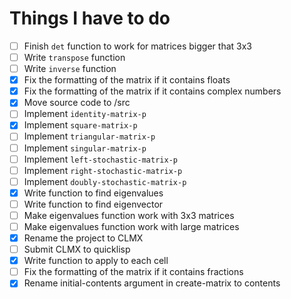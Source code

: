 # Things I have to do

- [ ] Finish `det` function to work for matrices bigger that 3x3
- [ ] Write `transpose` function
- [ ] Write `inverse` function
- [x] Fix the formatting of the matrix if it contains floats
- [x] Fix the formatting of the matrix if it contains complex numbers
- [x] Move source code to /src
- [ ] Implement `identity-matrix-p`
- [x] Implement `square-matrix-p`
- [ ] Implement `triangular-matrix-p`
- [ ] Implement `singular-matrix-p`
- [ ] Implement `left-stochastic-matrix-p`
- [ ] Implement `right-stochastic-matrix-p`
- [ ] Implement `doubly-stochastic-matrix-p`
- [x] Write function to find eigenvalues
- [ ] Write function to find eigenvector
- [ ] Make eigenvalues function work with 3x3 matrices
- [ ] Make eigenvalues function work with large matrices
- [x] Rename the project to CLMX 
- [ ] Submit CLMX to quicklisp
- [x] Write function to apply to each cell
- [ ] Fix the formatting of the matrix if it contains fractions
- [x] Rename initial-contents argument in create-matrix to contents